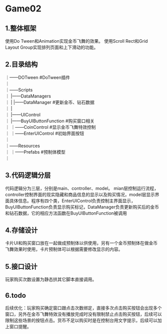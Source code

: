 # Game02

## 1.整体框架
使用Do Tween和Animation实现金币飞舞的效果。
使用Scroll Rect和Grid Layout Group实现排列页面和上下滑动的功能。


## 2.目录结构 
｜——DOTween                       #DoTween插件  
｜  
｜——Scripts   
｜   |——DataManagers  
｜   |   |——DataManager 	          #更新金币、钻石数据     
｜   |  
｜   |——UIControl    
｜ 	     |——BuyUIButtonFunction     #购买窗口相关   
｜       ｜——CoinControl             #显示金币飞舞特效控制  
｜       ｜——EnterUIControl 		  #初始界面按钮  
｜     
｜——Resources    
｜   ｜——Prefabs 				      #预制体模型    
｜

## 3.代码逻辑分层

代码逻辑分为三层，分别是main、controller、model。 mian层控制运行流程，controller控制界面的现实隐藏和商品信息的显示以及购买情况，model层显示界面具体信息。程序有四个类，EnterUIControl负责控制主界面显示，BuyUIButtonFunction负责显示购买标记，DataManager负责更新购买后的金币和钻石数据，它的相应方法函数在BuyUIButtonFunction被调用

## 4.存储设计

卡片UI和购买窗口放在一起做成预制体以供使用，另有一个金币预制体在做金币飞舞效果时使用，卡片预制体可以根据需要修改显示的内容。

## 5.接口设计

玩家购买次数设置为静态拱其它脚本直接调用。

## 6.todo

后续优化：玩家购买确定窗口跟点击次数绑定，直接多次点击购买按钮会出现多个窗口，另外在金币飞舞特效没有播放完成时没有限制禁止点击购买按钮，后续可以限制这些场景的按钮点击。货币不足以购买时是在控制台用文字提示，后续可以加上窗口提醒。
